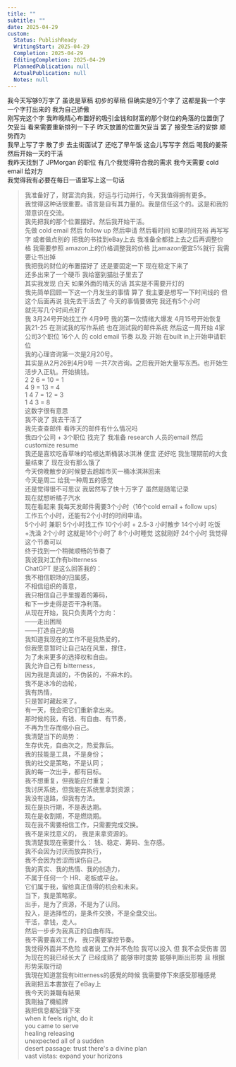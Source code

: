 ```yaml
---  
title: ""  
subtitle: ""  
date: 2025-04-29  
custom:  
  Status: PublishReady  
  WritingStart: 2025-04-29  
  Completion: 2025-04-29  
  EditingCompletion: 2025-04-29  
  PlannedPublication: null  
  ActualPublication: null  
  Notes: null  
---        
```

我今天写够9万字了 虽说是草稿 初步的草稿 但确实是9万个字了 这都是我一个字一个字打出来的 我为自己骄傲          
刚写完这个字 我昨晚精心布置好的吸引金钱和财富的那个财位的角落的位置倒了 欠妥当 看来需要重新排列一下子 昨天放置的位置欠妥当 罢了 接受生活的安排 顺势而为           
我早上写了字 散了步 去主街面试了 还吃了早午饭 这会儿写写字 然后 喝我的姜茶 然后开始一天的干活           
我昨天找到了 JPMorgan 的职位 有几个我觉得符合我的需求 我今天需要 cold email 给对方           
我觉得我有必要在每日一语里写上这一句话          
> 我准备好了，财富流向我，好运与行动并行，今天我值得拥有更多。        
> 我觉得这种话很重要。语言是自有其力量的。我是信任这个的。这是和我的潜意识在交流。          
我先把我的那个位置摆好。然后我开始干活。        
先做 cold email 然后 follow up 然后申请 然后看时间 如果时间充裕 再写写字 或者做点别的 把我的书挂到eBay上去 我准备全都挂上去之后再调整价格 我需要参照 amazon上的价格调整我的价格 比amazon便宜5%就行 我需要让书出掉          
我把我的财位的布置摆好了 还是要固定一下 现在稳定下来了        
还多出来了一个硬币 我给塞到猫肚子里去了        
其实我发现 白天 如果外面的晴天的话 其实是不需要开灯的           
我先简单回顾一下这一个月发生的事情 算了 我主要是想写一下时间线的 但这个后面再说 我先去干活去了 今天的事情要做完 我还有5个小时        
就先写几个时间点好了        
我 3月24号开始找工作 4月9号 我的第一次情绪大爆发 4月15号开始恢复 我21-25 在测试我的写作系统 也在测试我的邮件系统 然后这一周开始 4家公司3个职位 16个人 的 cold email 节奏 以及 开始 在built in上开始申请职位        
我的心理咨询第一次是2月20号。        
其实是从2月26到4月9号 一共7次咨询。之后我开始大量写东西。也开始生活步入正轨。开始搞钱。        
2 2 6 = 10 = 1        
4 9 = 13 = 4        
1 4 7 = 12 = 3        
1 4 3 = 8        
这数字很有意思        
我不说了 我去干活了        
我先查查邮件 看昨天的邮件有什么情况吗          
我四个公司 + 3个职位 找完了 我准备 research 人员的email 然后 customize resume           
我还是喜欢吃香草味的哈根达斯桶装冰淇淋 便宜 还好吃 我生理期前的大食量结束了 现在没有那么饿了           
今天傍晚散步的时候要去趟超市买一桶冰淇淋回来        
今天是周二 给我一种周五的感觉          
还是觉得很不可思议 我居然写了快十万字了 虽然是随笔记录          
现在就想听橘子汽水          
现在看起来 我每天发邮件需要3个小时（16个cold email + follow ups)        
工作五个小时，还能有2个小时的时间申请。        
5个小时 兼职  5个小时找工作 10个小时 + 2.5-3 小时散步 14个小时 吃饭+洗澡  2个小时 这就是16个小时了 8个小时睡觉 这就刚好 24个小时 我觉得这个节奏可以        
终于找到一个稍微顺畅的节奏了          
我说我对工作有bitterness        
ChatGPT 是这么回答我的：          
> 我不相信职场的归属感，        
> 不相信组织的善意，        
> 我只相信自己手里握着的筹码，        
> 和下一步走得是否干净利落。        
> 从现在开始，我只负责两个方向：        
> ——走出困局        
> ——打造自己的局        
> 我知道我现在的工作不是我热爱的，        
> 但我愿意暂时让自己站在风里，撑住，        
> 为了未来更多的选择权和自由。        
> 我允许自己有 bitterness，        
> 因为我是真诚的，不伪装的，不麻木的。        
> 我不是冰冷的齿轮，        
>  我有热情，        
> 只是暂时藏起来了。        
> 有一天，我会把它们重新拿出来。        
> 那时候的我，有钱、有自由、有节奏，        
> 不再为生存而缩小自己。        
> 我清楚当下的局势：        
>  生存优先，自由次之，热爱靠后。        
> 我的技能是工具，不是身份；        
>  我的社交是策略，不是认同；        
> 我的每一次出手，都有目标。        
> 我不想重复，但我能应付重复；        
> 我讨厌系统，但我能在系统里拿到资源；        
> 我没有退路，但我有方法。        
> 现在是执行期，不是表达期。        
> 现在是收割期，不是燃烧期。        
> 现在我不需要相信工作，只需要完成交换。        
> 我不是来找意义的， 我是来拿资源的。        
> 我清楚我现在需要什么： 钱、稳定、筹码、生存感。        
> 我不会因为讨厌而放弃执行，        
> 我不会因为苦涩而误伤自己。        
> 我的真实、我的热情、我的创造力，        
> 不属于任何一个 HR、老板或平台。        
> 它们属于我，留给真正值得的机会和未来。        
> 当下，我是策略家。        
> 出手，是为了资源，不是为了认同。        
> 投入，是选择性的，是条件交换，不是全盘交出。        
> 干活，拿钱，走人。        
> 然后一步步为我真正的自由布阵。        
> 我不需要喜欢工作， 我只需要掌控节奏。          
我觉得外面并不危险 或者说 工作并不危险 我可以投入 但 我不会受伤害 因为现在的我已经长大了 已经成熟了 能够审时度势 能够判断出形势 且 根据形势采取行动           
我現在知道當我有bitterness的感覺的時候 我需要停下來感受那種感覺          
我剛把五本書放在了eBay上        
我今天的兼職有結果          
我剛抽了機組牌        
我把信息都紀錄下來          
> when it feels right, do it        
> you came to serve        
> healing releasing        
> unexpected all of a sudden        
> desert passage: trust there's a divine plan        
> vast vistas: expand your horizons           
      
